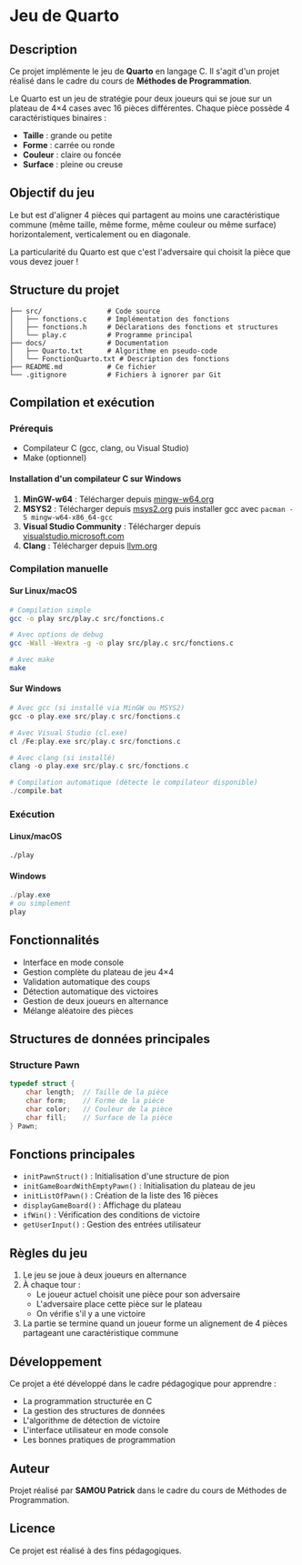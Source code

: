 # Jeu de Quarto

## Description

Ce projet implémente le jeu de **Quarto** en langage C. Il s'agit d'un projet réalisé dans le cadre du cours de **Méthodes de Programmation**.

Le Quarto est un jeu de stratégie pour deux joueurs qui se joue sur un plateau de 4×4 cases avec 16 pièces différentes. Chaque pièce possède 4 caractéristiques binaires :

- **Taille** : grande ou petite
- **Forme** : carrée ou ronde
- **Couleur** : claire ou foncée
- **Surface** : pleine ou creuse

## Objectif du jeu

Le but est d'aligner 4 pièces qui partagent au moins une caractéristique commune (même taille, même forme, même couleur ou même surface) horizontalement, verticalement ou en diagonale.

La particularité du Quarto est que c'est l'adversaire qui choisit la pièce que vous devez jouer !

## Structure du projet

```
├── src/                # Code source
│   ├── fonctions.c     # Implémentation des fonctions
│   ├── fonctions.h     # Déclarations des fonctions et structures
│   └── play.c          # Programme principal
├── docs/               # Documentation
│   ├── Quarto.txt      # Algorithme en pseudo-code
│   └── FonctionQuarto.txt # Description des fonctions
├── README.md           # Ce fichier
└── .gitignore          # Fichiers à ignorer par Git
```

## Compilation et exécution

### Prérequis

- Compilateur C (gcc, clang, ou Visual Studio)
- Make (optionnel)

#### Installation d'un compilateur C sur Windows

1. **MinGW-w64** : Télécharger depuis [mingw-w64.org](https://www.mingw-w64.org/)
2. **MSYS2** : Télécharger depuis [msys2.org](https://www.msys2.org/) puis installer gcc avec `pacman -S mingw-w64-x86_64-gcc`
3. **Visual Studio Community** : Télécharger depuis [visualstudio.microsoft.com](https://visualstudio.microsoft.com/)
4. **Clang** : Télécharger depuis [llvm.org](https://llvm.org/)

### Compilation manuelle

#### Sur Linux/macOS

```bash
# Compilation simple
gcc -o play src/play.c src/fonctions.c

# Avec options de debug
gcc -Wall -Wextra -g -o play src/play.c src/fonctions.c

# Avec make
make
```

#### Sur Windows

```powershell
# Avec gcc (si installé via MinGW ou MSYS2)
gcc -o play.exe src/play.c src/fonctions.c

# Avec Visual Studio (cl.exe)
cl /Fe:play.exe src/play.c src/fonctions.c

# Avec clang (si installé)
clang -o play.exe src/play.c src/fonctions.c

# Compilation automatique (détecte le compilateur disponible)
./compile.bat
```

### Exécution

#### Linux/macOS

```bash
./play
```

#### Windows

```powershell
./play.exe
# ou simplement
play
```

## Fonctionnalités

- Interface en mode console
- Gestion complète du plateau de jeu 4×4
- Validation automatique des coups
- Détection automatique des victoires
- Gestion de deux joueurs en alternance
- Mélange aléatoire des pièces

## Structures de données principales

### Structure Pawn

```c
typedef struct {
    char length;  // Taille de la pièce
    char form;    // Forme de la pièce
    char color;   // Couleur de la pièce
    char fill;    // Surface de la pièce
} Pawn;
```

## Fonctions principales

- `initPawnStruct()` : Initialisation d'une structure de pion
- `initGameBoardWithEmptyPawn()` : Initialisation du plateau de jeu
- `initListOfPawn()` : Création de la liste des 16 pièces
- `displayGameBoard()` : Affichage du plateau
- `ifWin()` : Vérification des conditions de victoire
- `getUserInput()` : Gestion des entrées utilisateur

## Règles du jeu

1. Le jeu se joue à deux joueurs en alternance
2. À chaque tour :
   - Le joueur actuel choisit une pièce pour son adversaire
   - L'adversaire place cette pièce sur le plateau
   - On vérifie s'il y a une victoire
3. La partie se termine quand un joueur forme un alignement de 4 pièces partageant une caractéristique commune

## Développement

Ce projet a été développé dans le cadre pédagogique pour apprendre :

- La programmation structurée en C
- La gestion des structures de données
- L'algorithme de détection de victoire
- L'interface utilisateur en mode console
- Les bonnes pratiques de programmation

## Auteur

Projet réalisé par **SAMOU Patrick** dans le cadre du cours de Méthodes de Programmation.

## Licence

Ce projet est réalisé à des fins pédagogiques.
